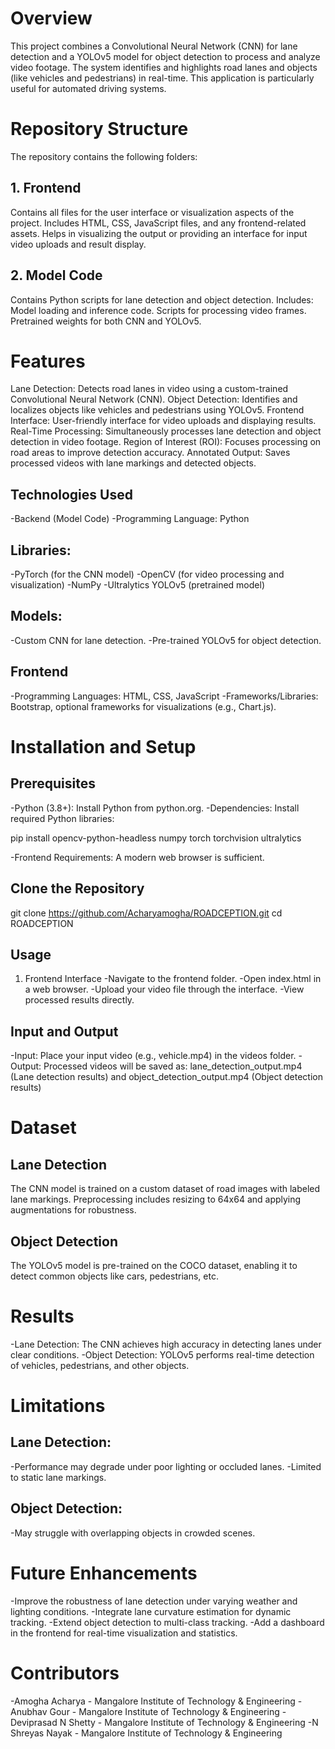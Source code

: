 # Overview
This project combines a Convolutional Neural Network (CNN) for lane detection and a YOLOv5 model for object detection to process and analyze video footage. The system identifies and highlights road lanes and objects (like vehicles and pedestrians) in real-time. This application is particularly useful for automated driving systems.

# Repository Structure
The repository contains the following folders:

## 1. Frontend
Contains all files for the user interface or visualization aspects of the project.
Includes HTML, CSS, JavaScript files, and any frontend-related assets.
Helps in visualizing the output or providing an interface for input video uploads and result display.
## 2. Model Code
Contains Python scripts for lane detection and object detection.
Includes:
  Model loading and inference code.
  Scripts for processing video frames.
  Pretrained weights for both CNN and YOLOv5.

# Features
Lane Detection: Detects road lanes in video using a custom-trained Convolutional Neural Network (CNN).
Object Detection: Identifies and localizes objects like vehicles and pedestrians using YOLOv5.
Frontend Interface: User-friendly interface for video uploads and displaying results.
Real-Time Processing: Simultaneously processes lane detection and object detection in video footage.
Region of Interest (ROI): Focuses processing on road areas to improve detection accuracy.
Annotated Output: Saves processed videos with lane markings and detected objects.

## Technologies Used
-Backend (Model Code)
-Programming Language: Python
## Libraries:
-PyTorch (for the CNN model)
-OpenCV (for video processing and visualization)
-NumPy
-Ultralytics YOLOv5 (pretrained model)
## Models:
-Custom CNN for lane detection.
-Pre-trained YOLOv5 for object detection.
## Frontend
-Programming Languages: HTML, CSS, JavaScript
-Frameworks/Libraries: Bootstrap, optional frameworks for visualizations (e.g., Chart.js).

# Installation and Setup
## Prerequisites
-Python (3.8+): Install Python from python.org.
-Dependencies: Install required Python libraries:

pip install opencv-python-headless numpy torch torchvision ultralytics

-Frontend Requirements: A modern web browser is sufficient.

## Clone the Repository

git clone https://github.com/Acharyamogha/ROADCEPTION.git
cd ROADCEPTION

## Usage
1. Frontend Interface
-Navigate to the frontend folder.
-Open index.html in a web browser.
-Upload your video file through the interface.
-View processed results directly.

## Input and Output
-Input: Place your input video (e.g., vehicle.mp4) in the videos folder.
-Output: Processed videos will be saved as:
lane_detection_output.mp4 (Lane detection results) and object_detection_output.mp4 (Object detection results)

# Dataset
## Lane Detection
The CNN model is trained on a custom dataset of road images with labeled lane markings.
Preprocessing includes resizing to 64x64 and applying augmentations for robustness.

## Object Detection
The YOLOv5 model is pre-trained on the COCO dataset, enabling it to detect common objects like cars, pedestrians, etc.

# Results
-Lane Detection: The CNN achieves high accuracy in detecting lanes under clear conditions.
-Object Detection: YOLOv5 performs real-time detection of vehicles, pedestrians, and other objects.

# Limitations
## Lane Detection:
-Performance may degrade under poor lighting or occluded lanes.
-Limited to static lane markings.

## Object Detection:
-May struggle with overlapping objects in crowded scenes.

# Future Enhancements
-Improve the robustness of lane detection under varying weather and lighting conditions.
-Integrate lane curvature estimation for dynamic tracking.
-Extend object detection to multi-class tracking.
-Add a dashboard in the frontend for real-time visualization and statistics.

# Contributors
-Amogha Acharya - Mangalore Institute of Technology & Engineering
-Anubhav Gour - Mangalore Institute of Technology & Engineering
-Deviprasad N Shetty - Mangalore Institute of Technology & Engineering
-N Shreyas Nayak - Mangalore Institute of Technology & Engineering
